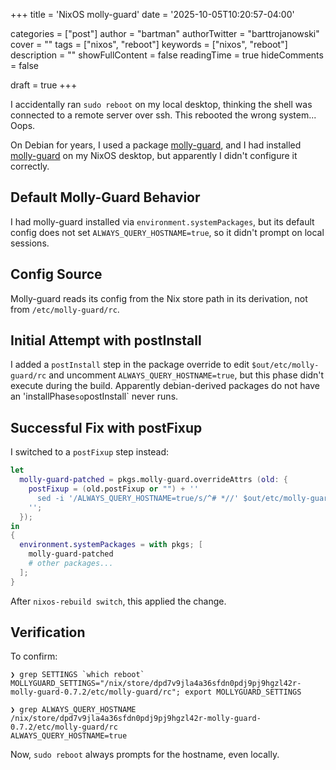 +++
title = 'NixOS molly-guard'
date = '2025-10-05T10:20:57-04:00'

categories = ["post"]
author = "bartman"
authorTwitter = "barttrojanowski"
cover = ""
tags = ["nixos", "reboot"]
keywords = ["nixos", "reboot"]
description = ""
showFullContent = false
readingTime = true
hideComments = false

draft = true
+++

I accidentally ran `sudo reboot` on my local desktop, thinking the shell was connected to a remote server over ssh. This rebooted the wrong system... Oops.

On Debian for years, I used a package [molly-guard](https://packages.debian.org/sid/molly-guard), and I had installed [molly-guard](https://github.com/NixOS/nixpkgs/blob/nixos-unstable/pkgs/by-name/mo/molly-guard/package.nix#L35) on my NixOS desktop, but apparently I didn't configure it correctly.

<!--more-->

## Default Molly-Guard Behavior
I had molly-guard installed via `environment.systemPackages`, but its default config does not set `ALWAYS_QUERY_HOSTNAME=true`, so it didn't prompt on local sessions.

## Config Source
Molly-guard reads its config from the Nix store path in its derivation, not from `/etc/molly-guard/rc`.

## Initial Attempt with postInstall
I added a `postInstall` step in the package override to edit `$out/etc/molly-guard/rc` and uncomment `ALWAYS_QUERY_HOSTNAME=true`, but this phase didn't execute during the build.
Apparently debian-derived packages do not have an 'installPhase` so `postInstall` never runs.

## Successful Fix with postFixup
I switched to a `postFixup` step instead:

```nix
let
  molly-guard-patched = pkgs.molly-guard.overrideAttrs (old: {
    postFixup = (old.postFixup or "") + ''
      sed -i '/ALWAYS_QUERY_HOSTNAME=true/s/^# *//' $out/etc/molly-guard/rc
    '';
  });
in
{
  environment.systemPackages = with pkgs; [
    molly-guard-patched
    # other packages...
  ];
}
```

After `nixos-rebuild switch`, this applied the change.

## Verification
To confirm:

```
❯ grep SETTINGS `which reboot`
MOLLYGUARD_SETTINGS="/nix/store/dpd7v9jla4a36sfdn0pdj9pj9hgzl42r-molly-guard-0.7.2/etc/molly-guard/rc"; export MOLLYGUARD_SETTINGS

❯ grep ALWAYS_QUERY_HOSTNAME /nix/store/dpd7v9jla4a36sfdn0pdj9pj9hgzl42r-molly-guard-0.7.2/etc/molly-guard/rc
ALWAYS_QUERY_HOSTNAME=true
```

Now, `sudo reboot` always prompts for the hostname, even locally.
